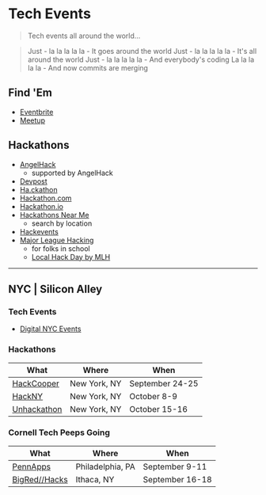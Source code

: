 # Tech Events

> Tech events all around the world...

> Just - la la la la la - It goes around the world
> Just - la la la la la - It's all around the world
> Just - la la la la la - And everybody's coding
> La la la la la - And now commits are merging

## Find 'Em

- [Eventbrite](https://www.eventbrite.com)
- [Meetup](http://www.meetup.com/)

## Hackathons

- [AngelHack](http://angelhack.com/events)
    + supported by AngelHack
- [Devpost](https://devpost.com/hackathons)
- [Ha.ckathon](http://ha.ckathon.com/)
- [Hackathon.com](http://www.hackathon.com/)
- [Hackathon.io](http://www.hackathon.io/events)
- [Hackathons Near Me](http://hackathonsnear.me/)
    + search by location
- [Hackevents](https://hackevents.co/hackathons)
- [Major League Hacking](https://mlh.io/)
    + for folks in school
    + [Local Hack Day by MLH](https://localhackday.mlh.io/)

---

## NYC | Silicon Alley

### Tech Events

- [Digital NYC Events](http://www.digital.nyc/events/search)

### Hackathons

What | Where | When
---|---|---
[HackCooper](http://hackcooper.org/) | New York, NY | September 24-25
[HackNY](http://hackny.org/hackathon/) | New York, NY | October 8-9
[Unhackathon](http://unhackathon.org/) | New York, NY | October 15-16

### Cornell Tech Peeps Going

What | Where | When
---|---|---
[PennApps](http://2016f.pennapps.com/) | Philadelphia, PA | September 9-11
[BigRed//Hacks](https://www.bigredhacks.com/) | Ithaca, NY | September 16-18